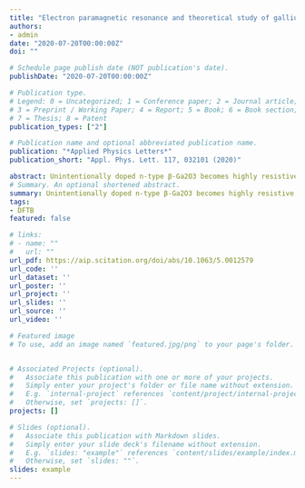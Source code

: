 ```yaml
---
title: "Electron paramagnetic resonance and theoretical study of gallium vacancy in β-Ga2O3"
authors:
- admin
date: "2020-07-20T00:00:00Z"
doi: ""

# Schedule page publish date (NOT publication's date).
publishDate: "2020-07-20T00:00:00Z"

# Publication type.
# Legend: 0 = Uncategorized; 1 = Conference paper; 2 = Journal article;
# 3 = Preprint / Working Paper; 4 = Report; 5 = Book; 6 = Book section;
# 7 = Thesis; 8 = Patent
publication_types: ["2"]

# Publication name and optional abbreviated publication name.
publication: "*Applied Physics Letters*"
publication_short: "Appl. Phys. Lett. 117, 032101 (2020)"

abstract: Unintentionally doped n-type β-Ga2O3 becomes highly resistive after annealing at high temperatures in oxygen ambient. The annealing process also induces an electron paramagnetic resonance (EPR) center, labeled IR1, with an electron spin of S = 1/2 and principal g-values of gxx = 2.0160, gyy = 2.0386, and gzz = 2.0029 with the principal axis of gzz being 60° from the [001]* direction and gyy along the b-axis. A hyperfine (hf) structure due to the hf interaction between the electron spin and nuclear spins of two equivalent Ga atoms with a hf splitting of ∼29 G (for 69Ga) has been observed. The center can also be created by electron irradiation. Comparing the Ga hf constants determined by EPR with corresponding values calculated for different Ga vacancy-related defects, the IR1 defect is assigned to the double negative charge state of either the isolated Ga vacancy at the tetrahedral site (V2−Ga(I)) or the VGa(I)–Gaib–VGa(I) complex.
# Summary. An optional shortened abstract.
summary: Unintentionally doped n-type β-Ga2O3 becomes highly resistive after annealing at high temperatures in oxygen ambient. The annealing process also induces an electron paramagnetic resonance (EPR) center, labeled IR1, with an electron spin of S = 1/2 and principal g-values of gxx = 2.0160, gyy = 2.0386, and gzz = 2.0029 with the principal axis of gzz being 60° from the [001]* direction and gyy along the b-axis. A hyperfine (hf) structure due to the hf interaction between the electron spin and nuclear spins of two equivalent Ga atoms with a hf splitting of ∼29 G (for 69Ga) has been observed. The center can also be created by electron irradiation. Comparing the Ga hf constants determined by EPR with corresponding values calculated for different Ga vacancy-related defects, the IR1 defect is assigned to the double negative charge state of either the isolated Ga vacancy at the tetrahedral site (V2−Ga(I)) or the VGa(I)–Gaib–VGa(I) complex.
tags:
- DFTB
featured: false

# links:
# - name: ""
#   url: ""
url_pdf: https://aip.scitation.org/doi/abs/10.1063/5.0012579
url_code: ''
url_dataset: ''
url_poster: ''
url_project: ''
url_slides: ''
url_source: ''
url_video: ''

# Featured image
# To use, add an image named `featured.jpg/png` to your page's folder. 


# Associated Projects (optional).
#   Associate this publication with one or more of your projects.
#   Simply enter your project's folder or file name without extension.
#   E.g. `internal-project` references `content/project/internal-project/index.md`.
#   Otherwise, set `projects: []`.
projects: []

# Slides (optional).
#   Associate this publication with Markdown slides.
#   Simply enter your slide deck's filename without extension.
#   E.g. `slides: "example"` references `content/slides/example/index.md`.
#   Otherwise, set `slides: ""`.
slides: example
---
```



